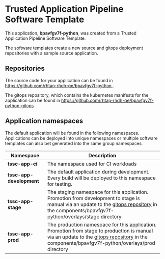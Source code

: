 # Trusted Application Pipeline Software Template

This application, **bpavfgv7f-python**, was created from a Trusted Application Pipeline Software Template.

The software templates create a new source and gitops deployment repositories with a sample source application. 

## Repositories

The source code for your application can be found in [https://github.com/rhtap-rhdh-qe/bpavfgv7f-python ](https://github.com/rhtap-rhdh-qe/bpavfgv7f-python ).
 
The gitops repository, which contains the kubernetes manifests for the application can be found in 
[https://github.com/rhtap-rhdh-qe/bpavfgv7f-python-gitops ](https://github.com/rhtap-rhdh-qe/bpavfgv7f-python-gitops ) 

## Application namespaces 

The default application will be found in the following namespaces. Applications can be deployed into unique namespaces or multiple software templates can also bet generated into the same group namespaces.  

|  Namespace   |  Description   |  
| -------- | -------- |
| **tssc-app-ci** | The namespace used for CI workloads |
| **tssc-app-development** | The default application during development. Every build will be deployed to this namespace for testing. |
| **tssc-app-stage** | The staging namespace for this application. Promotion from development to stage is manual via an update to the [gitops repository](https://github.com/rhtap-rhdh-qe/bpavfgv7f-python-gitops ) in the components/bpavfgv7f-python/overlays/stage directory |
| **tssc-app-prod** | The production namespace for this application. Promotion from stage to production is manual via an update to the [gitops repository](https://github.com/rhtap-rhdh-qe/bpavfgv7f-python-gitops ) in the components/bpavfgv7f-python/overlays/prod directory |